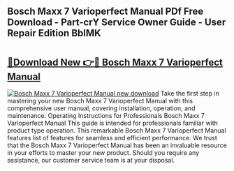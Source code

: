## Bosch Maxx 7 Varioperfect Manual PDf Free Download - Part-crY Service Owner Guide - User Repair Edition BblMK

# <h2><a href="http://cf18059.oget.top/?id=Bosch+Maxx+7+Varioperfect+Manual">🔗Download New 👉🔴 Bosch Maxx 7 Varioperfect Manual</a></h2>

[![Bosch Maxx 7 Varioperfect Manual new download](https://i.imgur.com/5g1atiW.png)](http://cf18059.oget.top/?id=Bosch+Maxx+7+Varioperfect+Manual)
Take the first step in mastering your new Bosch Maxx 7 Varioperfect Manual with this comprehensive user manual, covering installation, operation, and maintenance. Operating Instructions for Professionals Bosch Maxx 7 Varioperfect Manual This guide is intended for professionals familiar with product type operation. This remarkable Bosch Maxx 7 Varioperfect Manual features list of features for seamless and efficient performance. We trust that the Bosch Maxx 7 Varioperfect Manual has been an invaluable resource in your efforts to master your new product. Should you require any assistance, our customer service team is at your disposal.
